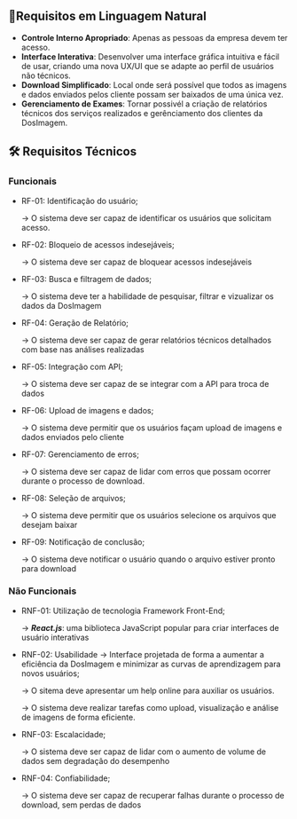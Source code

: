 ## 🎈Requisitos em Linguagem Natural
- **Controle Interno Apropriado**: Apenas as pessoas da empresa devem ter acesso.
- **Interface Interativa**: Desenvolver uma interface gráfica intuitiva e fácil de usar, criando uma nova UX/UI que se adapte ao perfil de usuários não técnicos.
- **Download Simplificado**: Local onde será possível que todos as imagens e dados enviados pelos cliente possam ser baixados de uma única vez.
- **Gerenciamento de Exames**: Tornar possivél a criação de relatórios técnicos dos serviços realizados e gerênciamento dos clientes da DosImagem.

## 🛠 Requisitos Técnicos

### Funcionais
- RF-01: Identificação do usuário;

    → O sistema deve ser capaz de identificar os usuários que solicitam acesso.
- RF-02: Bloqueio de acessos indesejáveis;

    → O sistema deve ser capaz de bloquear acessos indesejáveis
- RF-03: Busca e filtragem de dados;

    → O sistema deve ter a habilidade de pesquisar, filtrar e vizualizar os dados da DosImagem
- RF-04: Geração de Relatório;

    → O sistema deve ser capaz de gerar relatórios técnicos detalhados com base nas análises realizadas
- RF-05: Integração com API;

    → O sistema deve ser capaz de se integrar com a API para troca de dados
- RF-06: Upload de imagens e dados;

    → O sistema deve permitir que os usuários façam upload de imagens e dados enviados pelo cliente
- RF-07: Gerenciamento de erros;

    → O sistema deve ser capaz de lidar com erros que possam ocorrer durante o processo de download.
- RF-08: Seleção de arquivos;

    → O sistema deve permitir que os usuários selecione os arquivos que desejam baixar 
- RF-09: Notificação de conclusão;

    → O sistema deve notificar o usuário quando o arquivo estiver pronto para download

### Não Funcionais
- RNF-01: Utilização de tecnologia Framework Front-End;

    → ***React.js***: uma biblioteca JavaScript popular para criar interfaces de usuário interativas
- RNF-02: Usabilidade → Interface projetada de forma a aumentar a eficiência da DosImagem e minimizar as curvas de aprendizagem para novos usuários;
  
    → O sitema deve apresentar um help online para auxiliar os usuários.
  
    → O sistema deve realizar tarefas como upload, visualização e análise de imagens de forma eficiente.
- RNF-03: Escalacidade;

    → O sistema deve ser capaz de lidar com o aumento de volume de dados sem degradação do desempenho
- RNF-04: Confiabilidade;

    → O sistema deve ser capaz de recuperar falhas durante o processo de download, sem perdas de dados

